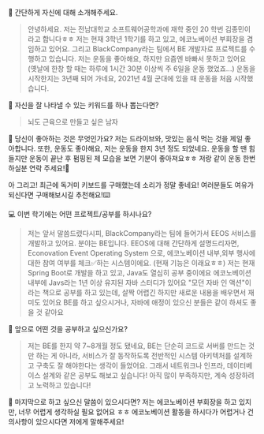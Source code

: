 👋 간단하게 자신에 대해 소개해주세요.
> 안녕하세요. 저는 전남대학교 소프트웨어공학과에 재학 중인 20 학번 김종민이라고 합니다ㅎㅎ
저는 현재 3학년 1학기를 하고 있고, 에코노베이션 부회장을 겸임하고 있어요. 그리고 BlackCompany라는 팀에서 BE 개발자로 프로젝트를
수행하고 있습니다. 
저는 운동을 좋아해요, 하지만 요즘엔 바빠서 못하고 있어요 (옛날에 한창 할 때는 하루에 1시간 30분 이상씩 주 6일을 운동 했었죠...)
운동을 시작한지는 3년째 되어 가네요, 2021년 4월 군대에 있을 때 운동을 처음 시작했습니다. 

🔎 자신을 잘 나타낼 수 있는 키워드를 하나 뽑는다면?
> 뇌도 근육으로 만들고 싶은 남자 


💌 당신이 좋아하는 것은 무엇인가요?
저는 드라이브와, 맛있는 음식 먹는 것을 제일 좋아합니다.
또한, 운동도 좋아해요, 저는 운동을 한지 3년 정도 되었네요.
운동을 할 땐 힘들지만 운동이 끝난 후 펌핑된 제 모습을 보면 기분이 좋아져요ㅎㅎ
저랑 같이 운동 한번 하실분 연락 주세요!💪

아 그리고! 최근에 독거미 키보드를 구매했는데 소리가 정말 좋네요! 여러분들도 여유가 되신다면 구매해보시길 추천해요!⌨️



💻 이번 학기에는 어떤 프로젝트/공부를 하시나요?
> 저는 앞서 말씀드렸다시피, BlackCompany라는 팀에 들어가서 EEOS 서비스를 개발하고 있어요.
분야는 BE입니다. EEOS에 대해 간단하게 설명드리자면, Econovation Event Operating System 으로, 에코노베이션 내부,외부
행사에 대한 참여 여부를 체크✅하는 시스템이에요. (현재 기능은 이래요ㅎㅎ)
저는 현재 Spring Boot로 개발을 하고 있고, Java도 열심히 공부 중이에요 에코노베이션 내부에 Javs라는 1년 이상 유지된 자바 스터디가 있어요
"모던 자바 인 액션"이라는 책으로 공부를 하고 있는데, 살짝 어렵긴 하지만 새로운 내용을 배우면서 재미도 있어요
BE를 하고 싶으시거나, 자바에 애정이 있으신 분들은 같이 하셔도 좋을 것 같아요


👣 앞으로 어떤 것을 공부하고 싶으신가요?
> 저는 BE를 한지 약 7~8개월 정도 됐네요, BE는 단순히 코드로  서버를 만드는 것만 하는 게 아니라, 서비스가 잘 동작하도록 전반적인 시스템 아키텍처를 설계하고 구축도 잘 해야한다는 생각이 들었어요.
그래서 네트워크나 인프라, 데이터베이스 설계와 같은 공부도 해보고 싶습니다!
아직 많이 부족하지만, 계속 성장하려고 노력하고 있습니다!


💙 마지막으로 하고 싶으신 말씀이 있으시다면?
저는 에코노베이션 부회장을 하고 있지만, 너무 어렵게 생각하실 필요 없어요 ㅎㅎ
에코노베이션 활동을 하시다가 어렵거나 건의사항이 있으시다면 저에게 말해주세요!

